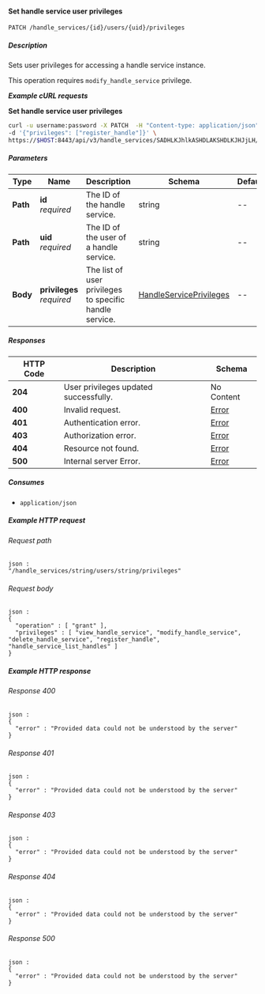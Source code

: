 
<a name="set_handle_service_user_privileges"></a>
#### Set handle service user privileges
```
PATCH /handle_services/{id}/users/{uid}/privileges
```


##### Description
Sets user privileges for accessing a handle service instance.

This operation requires `modify_handle_service` privilege.

***Example cURL requests***

**Set handle service user privileges**
```bash
curl -u username:password -X PATCH  -H "Content-type: application/json" \
-d '{"privileges": ["register_handle"]}' \
https://$HOST:8443/api/v3/handle_services/SADHLKJhlkASHDLAKSHDLKJHJjLH/users/hlkASHDLAKSHDLKJHJjLHSADHLKJhlk/privileges
```


##### Parameters

|Type|Name|Description|Schema|Default|
|---|---|---|---|---|
|**Path**|**id**  <br>*required*|The ID of the handle service.|string|--|
|**Path**|**uid**  <br>*required*|The ID of the user of a handle service.|string|--|
|**Body**|**privileges**  <br>*required*|The list of user privileges to specific handle service.|[HandleServicePrivileges](../definitions/HandleServicePrivileges.md#handleserviceprivileges)|--|


##### Responses

|HTTP Code|Description|Schema|
|---|---|---|
|**204**|User privileges updated successfully.|No Content|
|**400**|Invalid request.|[Error](../definitions/Error.md#error)|
|**401**|Authentication error.|[Error](../definitions/Error.md#error)|
|**403**|Authorization error.|[Error](../definitions/Error.md#error)|
|**404**|Resource not found.|[Error](../definitions/Error.md#error)|
|**500**|Internal server Error.|[Error](../definitions/Error.md#error)|


##### Consumes

* `application/json`


##### Example HTTP request

###### Request path
```
json :
"/handle_services/string/users/string/privileges"
```


###### Request body
```
json :
{
  "operation" : [ "grant" ],
  "privileges" : [ "view_handle_service", "modify_handle_service", "delete_handle_service", "register_handle", "handle_service_list_handles" ]
}
```


##### Example HTTP response

###### Response 400
```
json :
{
  "error" : "Provided data could not be understood by the server"
}
```


###### Response 401
```
json :
{
  "error" : "Provided data could not be understood by the server"
}
```


###### Response 403
```
json :
{
  "error" : "Provided data could not be understood by the server"
}
```


###### Response 404
```
json :
{
  "error" : "Provided data could not be understood by the server"
}
```


###### Response 500
```
json :
{
  "error" : "Provided data could not be understood by the server"
}
```



